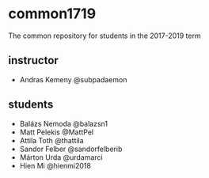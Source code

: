 # common1719
The common repository for students in the 2017-2019 term

## instructor

- Andras Kemeny @subpadaemon

## students
- Balázs Nemoda @balazsn1
- Matt Pelekis @MattPel
- Attila Toth @thattila
- Sandor Felber @sandorfelberib
- Márton Urda @urdamarci
- Hien Mi @hienmi2018
